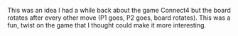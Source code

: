 This was an idea I had a while back about the game Connect4 but the board rotates after every other move (P1 goes, P2 goes, board rotates).
This was a fun, twist on the game that I thought could make it more interesting. 
